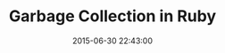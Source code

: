 ---
layout: post
title:  Garbage Collection in Ruby
date:   2015-06-30 22:43:00
categories: rubyconf garbage collection
---